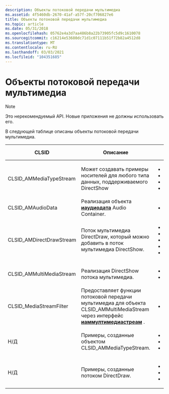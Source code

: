 ```yaml
---
description: Объекты потоковой передачи мультимедиа
ms.assetid: 4f5460db-2670-41af-a57f-20cf706827e6
title: Объекты потоковой передачи мультимедиа
ms.topic: article
ms.date: 05/31/2018
ms.openlocfilehash: 05762e4a3d7aa486b8a22b73905fc5d9c1610078
ms.sourcegitcommit: c16214e53680dc71d1c07111b51f72b82a4512d8
ms.translationtype: MT
ms.contentlocale: ru-RU
ms.lasthandoff: 03/03/2021
ms.locfileid: "104351685"
---
```

# <a name="multimedia-streaming-objects"></a>Объекты потоковой передачи мультимедиа

> [!Note]  
> Это нерекомендуемый API. Новые приложения не должны использовать его.

 

В следующей таблице описаны объекты потоковой передачи мультимедиа.



<table>
<colgroup>
<col style="width: 33%" />
<col style="width: 33%" />
<col style="width: 33%" />
</colgroup>
<thead>
<tr class="header">
<th>CLSID</th>
<th>Описание</th>
<th>Поддерживаемые интерфейсы</th>
</tr>
</thead>
<tbody>
<tr class="odd">
<td>CLSID_AMMediaTypeStream</td>
<td>Может создавать примеры носителей для любого типа данных, поддерживаемого DirectShow</td>
<td><ul>
<li><a href="/previous-versions/windows/desktop/api/amstream/nn-amstream-iammediastream"><strong>иаммедиастреам</strong></a></li>
<li><a href="/previous-versions/windows/desktop/api/mmstream/nn-mmstream-imediastream"><strong>имедиастреам</strong></a></li>
<li><a href="/windows/desktop/api/Strmif/nn-strmif-ipin"><strong>ипин</strong></a></li>
<li><a href="/windows/desktop/api/Strmif/nn-strmif-imeminputpin"><strong>имеминпутпин</strong></a></li>
</ul></td>
</tr>
<tr class="even">
<td>CLSID_AMAudioData</td>
<td>Реализация объекта <a href="/previous-versions/windows/desktop/api/austream/nn-austream-iaudiodata"><strong>иаудиодата</strong></a> Audio Container.</td>
<td><ul>
<li><a href="/previous-versions/windows/desktop/api/austream/nn-austream-iaudiodata"><strong>иаудиодата</strong></a></li>
</ul></td>
</tr>
<tr class="odd">
<td>CLSID_AMDirectDrawStream</td>
<td>Поток мультимедиа DirectDraw, который можно добавить в поток мультимедиа DirectShow.</td>
<td><ul>
<li><a href="/previous-versions/windows/desktop/api/amstream/nn-amstream-iammediastream"><strong>иаммедиастреам</strong></a></li>
<li><a href="/previous-versions/windows/desktop/api/mmstream/nn-mmstream-imediastream"><strong>имедиастреам</strong></a></li>
<li><a href="/previous-versions/windows/desktop/api/ddstream/nn-ddstream-idirectdrawmediastream"><strong>идиректдравмедиастреам</strong></a></li>
<li><a href="/windows/desktop/api/Strmif/nn-strmif-ipin"><strong>ипин</strong></a></li>
<li><a href="/windows/desktop/api/Strmif/nn-strmif-imeminputpin"><strong>имеминпутпин</strong></a></li>
</ul></td>
</tr>
<tr class="even">
<td>CLSID_AMMultiMediaStream</td>
<td>Реализация DirectShow потока мультимедиа.</td>
<td><ul>
<li><a href="/previous-versions/windows/desktop/api/amstream/nn-amstream-iammultimediastream"><strong>иаммултимедиастреам</strong></a></li>
<li><a href="/previous-versions/windows/desktop/api/mmstream/nn-mmstream-imultimediastream"><strong>имултимедиастреам</strong></a></li>
</ul></td>
</tr>
<tr class="odd">
<td>CLSID_MediaStreamFilter</td>
<td>Предоставляет функции потоковой передачи мультимедиа для объекта CLSID_AMMultiMediaStream через интерфейс <a href="/previous-versions/windows/desktop/api/amstream/nn-amstream-iammultimediastream"><strong>иаммултимедиастреам</strong></a> .</td>
<td><ul>
<li><a href="/windows/desktop/api/Strmif/nn-strmif-ibasefilter"><strong>ибасефилтер</strong></a></li>
</ul></td>
</tr>
<tr class="even">
<td>Н/Д</td>
<td>Примеры, созданные объектом CLSID_AMMediaTypeStream.</td>
<td><ul>
<li><a href="/previous-versions/windows/desktop/api/mmstream/nn-mmstream-istreamsample"><strong>истреамсампле</strong></a></li>
<li><a href="/windows/desktop/api/Strmif/nn-strmif-imediasample"><strong>имедиасампле</strong></a></li>
<li><a href="/windows/desktop/api/Strmif/nn-strmif-imediasample2"><strong>IMediaSample2</strong></a></li>
</ul></td>
</tr>
<tr class="odd">
<td>Н/Д</td>
<td>Примеры, созданные потоком DirectDraw.</td>
<td><ul>
<li><a href="/previous-versions/windows/desktop/api/mmstream/nn-mmstream-istreamsample"><strong>истреамсампле</strong></a></li>
<li><a href="/previous-versions/windows/desktop/api/ddstream/nn-ddstream-idirectdrawstreamsample"><strong>идиректдравстреамсампле</strong></a></li>
<li><a href="/windows/desktop/api/Strmif/nn-strmif-imediasample"><strong>имедиасампле</strong></a></li>
</ul></td>
</tr>
</tbody>
</table>



 

 

 



